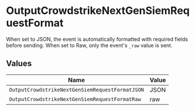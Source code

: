 # OutputCrowdstrikeNextGenSiemRequestFormat

When set to JSON, the event is automatically formatted with required fields before sending. When set to Raw, only the event's `_raw` value is sent.


## Values

| Name                                            | Value                                           |
| ----------------------------------------------- | ----------------------------------------------- |
| `OutputCrowdstrikeNextGenSiemRequestFormatJSON` | JSON                                            |
| `OutputCrowdstrikeNextGenSiemRequestFormatRaw`  | raw                                             |